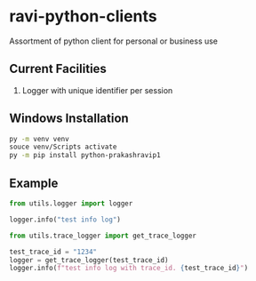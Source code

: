 # ravi-python-clients

Assortment of python client for personal or business use

## Current Facilities

1) Logger with unique identifier per session

## Windows Installation

```bash
py -m venv venv
souce venv/Scripts activate
py -m pip install python-prakashravip1
```

## Example

```python
from utils.logger import logger

logger.info("test info log")
```

```python
from utils.trace_logger import get_trace_logger

test_trace_id = "1234"
logger = get_trace_logger(test_trace_id)
logger.info(f"test info log with trace_id. {test_trace_id}")        
```